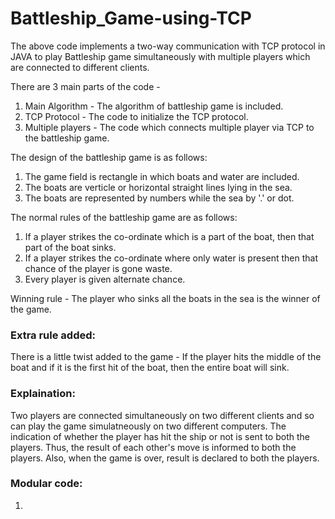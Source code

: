 # Battleship_Game-using-TCP

The above code implements a two-way communication with TCP protocol in JAVA to play Battleship game simultaneously with multiple players which are connected to different clients.

There are 3 main parts of the code - 
1. Main Algorithm - The algorithm of battleship game is included.
2. TCP Protocol - The code to initialize the TCP protocol.
3. Multiple players - The code which connects multiple player via TCP to the battleship game.

The design of the battleship game is as follows:
1. The game field is rectangle in which boats and water are included.
2. The boats are verticle or horizontal straight lines lying in the sea.
3. The boats are represented by numbers while the sea by '.' or dot.

The normal rules of the battleship game are as follows:
1. If a player strikes the co-ordinate which is a part of the boat, then that part of the boat sinks. 
2. If a player strikes the co-ordinate where only water is present then that chance of the player is gone waste.
3. Every player is given alternate chance.

Winning rule - 
The player who sinks all the boats in the sea is the winner of the game.

### Extra rule added:
There is a little twist added to the game - 
If the player hits the middle of the boat and if it is the first hit of the boat, then the entire boat will sink.
 
### Explaination:
Two players are connected simultaneously on two different clients and so can play the game simulatneously on two different computers. The indication of whether the player has hit the ship or not is sent to both the players. Thus, the result of each other's move is informed to both the players. Also, when the game is over, result is declared to both the players. 

### Modular code:
1. 
